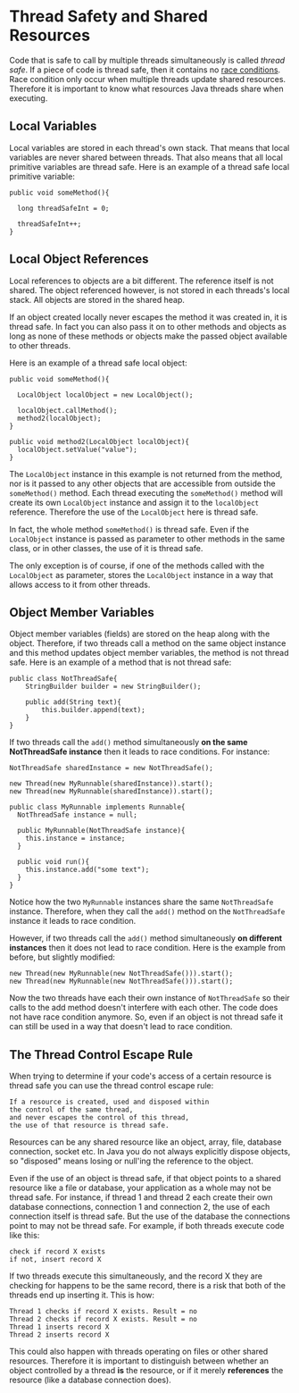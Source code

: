 # Thread Safety and Shared Resources

Code that is safe to call by multiple threads simultaneously is called *thread safe*. If a piece of code is thread safe, then it contains no [race conditions](http://tutorials.jenkov.com/java-concurrency/race-conditions-and-critical-sections.html). Race condition only occur when multiple threads update shared resources. Therefore it is important to know what resources Java threads share when executing.

## Local Variables

Local variables are stored in each thread's own stack. That means that local variables are never shared between threads. That also means that all local primitive variables are thread safe. Here is an example of a thread safe local primitive variable:

```
public void someMethod(){

  long threadSafeInt = 0;

  threadSafeInt++;
}
```

## Local Object References

Local references to objects are a bit different. The reference itself is not shared. The object referenced however, is not stored in each threads's local stack. All objects are stored in the shared heap.

If an object created locally never escapes the method it was created in, it is thread safe. In fact you can also pass it on to other methods and objects as long as none of these methods or objects make the passed object available to other threads.

Here is an example of a thread safe local object:

```
public void someMethod(){

  LocalObject localObject = new LocalObject();

  localObject.callMethod();
  method2(localObject);
}

public void method2(LocalObject localObject){
  localObject.setValue("value");
}
```

The `LocalObject` instance in this example is not returned from the method, nor is it passed to any other objects that are accessible from outside the `someMethod()` method. Each thread executing the `someMethod()` method will create its own `LocalObject` instance and assign it to the `localObject` reference. Therefore the use of the `LocalObject` here is thread safe.

In fact, the whole method `someMethod()` is thread safe. Even if the `LocalObject` instance is passed as parameter to other methods in the same class, or in other classes, the use of it is thread safe.

The only exception is of course, if one of the methods called with the `LocalObject` as parameter, stores the `LocalObject` instance in a way that allows access to it from other threads.

## Object Member Variables

Object member variables (fields) are stored on the heap along with the object. Therefore, if two threads call a method on the same object instance and this method updates object member variables, the method is not thread safe. Here is an example of a method that is not thread safe:

```
public class NotThreadSafe{
    StringBuilder builder = new StringBuilder();

    public add(String text){
        this.builder.append(text);
    }
}
```

If two threads call the `add()` method simultaneously **on the same NotThreadSafe instance** then it leads to race conditions. For instance:

```
NotThreadSafe sharedInstance = new NotThreadSafe();

new Thread(new MyRunnable(sharedInstance)).start();
new Thread(new MyRunnable(sharedInstance)).start();

public class MyRunnable implements Runnable{
  NotThreadSafe instance = null;

  public MyRunnable(NotThreadSafe instance){
    this.instance = instance;
  }

  public void run(){
    this.instance.add("some text");
  }
}
```

Notice how the two `MyRunnable` instances share the same `NotThreadSafe` instance. Therefore, when they call the `add()` method on the `NotThreadSafe` instance it leads to race condition.

However, if two threads call the `add()` method simultaneously **on different instances** then it does not lead to race condition. Here is the example from before, but slightly modified:

```
new Thread(new MyRunnable(new NotThreadSafe())).start();
new Thread(new MyRunnable(new NotThreadSafe())).start();
```

Now the two threads have each their own instance of `NotThreadSafe` so their calls to the add method doesn't interfere with each other. The code does not have race condition anymore. So, even if an object is not thread safe it can still be used in a way that doesn't lead to race condition.

## The Thread Control Escape Rule

When trying to determine if your code's access of a certain resource is thread safe you can use the thread control escape rule:

```
If a resource is created, used and disposed within
the control of the same thread,
and never escapes the control of this thread,
the use of that resource is thread safe.
```

Resources can be any shared resource like an object, array, file, database connection, socket etc. In Java you do not always explicitly dispose objects, so "disposed" means losing or null'ing the reference to the object.

Even if the use of an object is thread safe, if that object points to a shared resource like a file or database, your application as a whole may not be thread safe. For instance, if thread 1 and thread 2 each create their own database connections, connection 1 and connection 2, the use of each connection itself is thread safe. But the use of the database the connections point to may not be thread safe. For example, if both threads execute code like this:

```
check if record X exists
if not, insert record X
```

If two threads execute this simultaneously, and the record X they are checking for happens to be the same record, there is a risk that both of the threads end up inserting it. This is how:

```
Thread 1 checks if record X exists. Result = no
Thread 2 checks if record X exists. Result = no
Thread 1 inserts record X
Thread 2 inserts record X
```

This could also happen with threads operating on files or other shared resources. Therefore it is important to distinguish between whether an object controlled by a thread **is** the resource, or if it merely **references** the resource (like a database connection does).